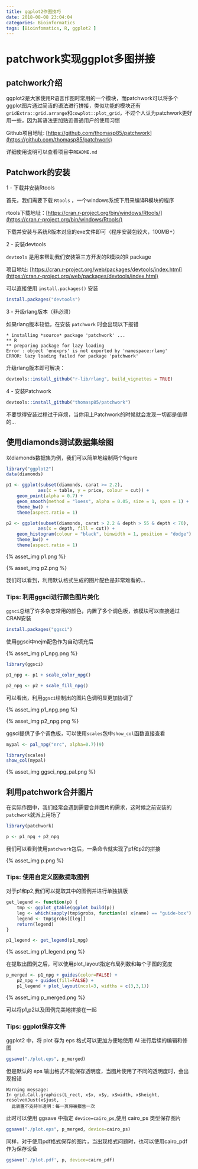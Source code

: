 ```yaml
---
title: ggplot2作图技巧
date: 2018-08-08 23:04:04
categories: Bioinformatics
tags: [Bioinfomatics, R, ggplot2 ]
---
```


# patchwork实现ggplot多图拼接

## patchwork介绍

ggplot2是大家使用R语言作图时常用的一个模块，而patchwork可以将多个ggplot图片通过简洁的语法进行拼接，类似功能的模块还有`gridExtra::grid.arrange`和`cowplot::plot_grid`，不过个人认为patchwork更好用一些，因为其语法更加贴近普通用户的使用习惯

Github项目地址: [https://github.com/thomasp85/patchwork](https://github.com/thomasp85/patchwork)

详细使用说明可以查看项目中`README.md`

<!-- more -->

## Patchwork的安装

1 - 下载并安装Rtools

首先，我们需要下载 `Rtools` ，一个windows系统下用来编译R模块的程序

rtools下载地址：[https://cran.r-project.org/bin/windows/Rtools/](https://cran.r-project.org/bin/windows/Rtools/)

下载并安装与系统R版本对应的exe文件即可（程序安装包较大，100MB+）

2 - 安装devtools

`devtools` 是用来帮助我们安装第三方开发的R模块的R package

项目地址: [https://cran.r-project.org/web/packages/devtools/index.html](https://cran.r-project.org/web/packages/devtools/index.html)

可以直接使用 `install.packages()` 安装

```R
install.packages("devtools")
```

3 - 升级rlang版本（非必须）

如果rlang版本较低，在安装 `patchwork` 时会出现以下报错

```
* installing *source* package 'patchwork' ...
** R
** preparing package for lazy loading
Error : object 'enexprs' is not exported by 'namespace:rlang'
ERROR: lazy loading failed for package 'patchwork'
```

升级rlang版本即可解决：

```R
devtools::install_github("r-lib/rlang", build_vignettes = TRUE)
```

4 - 安装Patchwork

```R
devtools::install_github("thomasp85/patchwork")
```

不要觉得安装过程过于麻烦，当你用上Patchwork的时候就会发现一切都是值得的...

## 使用diamonds测试数据集绘图

以diamonds数据集为例，我们可以简单地绘制两个figure

```R
library("ggplot2")
data(diamonds)

p1 <- ggplot(subset(diamonds, carat >= 2.2),
            aes(x = table, y = price, colour = cut)) +
    geom_point(alpha = 0.7) +
    geom_smooth(method = "loess", alpha = 0.05, size = 1, span = 1) +
    theme_bw() +
    theme(aspect.ratio = 1)

p2 <- ggplot(subset(diamonds, carat > 2.2 & depth > 55 & depth < 70),
            aes(x = depth, fill = cut)) +
    geom_histogram(colour = "black", binwidth = 1, position = "dodge") +
    theme_bw() +
    theme(aspect.ratio = 1)
```

{% asset_img p1.png %}

{% asset_img p2.png %}

我们可以看到，利用默认格式生成的图片配色是非常难看的...

### Tips: 利用ggsci进行颜色图片美化

`ggsci`总结了许多杂志常用的颜色，内置了多个调色板，该模块可以直接通过CRAN安装

```R
install.packages("ggsci")
```

使用ggsci中nejm配色作为自动填充后

{% asset_img p1_npg.png %}


```R
library(ggsci)

p1_npg <- p1 + scale_color_npg()

p2_npg <- p2 + scale_fill_npg()

```

可以看出，利用`ggsci`绘制出的图片色调明显更加协调了

{% asset_img p1_npg.png %}

{% asset_img p2_npg.png %}

ggsci提供了多个调色板，可以使用`scales`包中`show_col`函数直接查看

```R
mypal <- pal_npg("nrc", alpha=0.7)(9)

library(scales)
show_col(mypal)
```

{% asset_img ggsci_npg_pal.png %}


## 利用patchwork合并图片

在实际作图中，我们经常会遇到需要合并图片的需求，这时候之前安装的`patchwork`就派上用场了

```R
library(patchwork)

p <- p1_npg + p2_npg
```

我们可以看到使用`patchwork`包后，一条命令就实现了p1和p2的拼接

{% asset_img p.png %}

### Tips: 使用自定义函数提取图例

对于p1和p2,我们可以提取其中的图例并进行单独排版

```R
get_legend <- function(p) {
    tmp <- ggplot_gtable(ggplot_build(p))
    leg <- which(sapply(tmp$grobs, function(x) x$name) == "guide-box")
    legend <- tmp$grobs[[leg]]
    return(legend)
}

p1_legend <- get_legend(p1_npg)
```

{% asset_img p1_legend.png %}

在提取出图例之后，可以使用plot_layout指定布局列数和每个子图的宽度

```R
p_merged <- p1_npg + guides(color=FALSE) +
    p2_npg + guides(fill=FALSE) +
    p1_legend + plot_layout(ncol=3, widths = c(3,3,1))
```

{% asset_img p_merged.png %}

可以将p1,p2以及图例完美地拼接在一起

### Tips: ggplot保存文件

ggplot2 中，将 plot 存为 eps 格式可以更加方便地使用 AI 进行后续的编辑和修图

```R
ggsave("./plot.eps", p_merged)
```

但是默认的 eps 输出格式不能保存透明度，当图片使用了不同的透明度时，会出现报错

```
Warning message:
In grid.Call.graphics(L_rect, x$x, x$y, x$width, x$height, resolveHJust(x$just,  :
  此装置不支持半透明：每一页将被报告一次
```

此时可以使用 ggsave 中指定 `device=cairo_ps`,使用 cairo_ps 类型保存图片

```R
ggsave("./plot.eps", p_merged, device=cairo_ps)
```

同样，对于使用pdf格式保存的图片，当出现格式问题时，也可以使用cairo_pdf作为保存设备

```R
ggsave('./plot.pdf', p, device=cairo_pdf)
```

